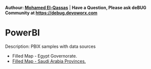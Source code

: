 **Authour: [Mohamed El-Qassas](https://devoworx.com)** | 
**Have a Question, Please ask deBUG Community at https://debug.devoworx.com**

# PowerBI
Description: PBIX samples with data sources

- Filled Map - Egypt Governorate.
- [Filled Map - Saudi Arabia Provinces.](https://github.com/melqassas/PowerBI/tree/master/Filled%20Map%20-Saudi%20Arabia%20Provinces)
